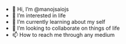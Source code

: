 - 👋 Hi, I’m @manojsaiojs
- 👀 I’m interested in life 
- 🌱 I’m currently learning about my self
- 💞️ I’m looking to collaborate on things of life
- 📫 How to reach me through any medium

<!---
manojsaiojs/manojsaiojs is a ✨ special ✨ repository because its `README.md` (this file) appears on your GitHub profile.
You can click the Preview link to take a look at your changes.
--->
